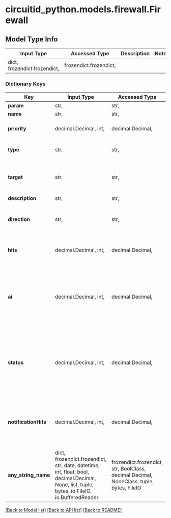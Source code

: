 # circuitid_python.models.firewall.Firewall

## Model Type Info
Input Type | Accessed Type | Description | Notes
------------ | ------------- | ------------- | -------------
dict, frozendict.frozendict,  | frozendict.frozendict,  |  | 

### Dictionary Keys
Key | Input Type | Accessed Type | Description | Notes
------------ | ------------- | ------------- | ------------- | -------------
**param** | str,  | str,  |  | 
**name** | str,  | str,  |  | 
**priority** | decimal.Decimal, int,  | decimal.Decimal,  |  | value must be a 32 bit integer
**type** | str,  | str,  |  | must be one of ["allow", "deny", ] 
**target** | str,  | str,  |  | must be one of ["numbers", "ipaddresses", "sms", ] 
**description** | str,  | str,  |  | [optional] 
**direction** | str,  | str,  |  | [optional] must be one of ["inbound", "outbound", "both", ] 
**hits** | decimal.Decimal, int,  | decimal.Decimal,  |  | [optional] value must be a 32 bit integer
**ai** | decimal.Decimal, int,  | decimal.Decimal,  |  | [optional] must be one of [0, 1, ] if omitted the server will use the default value of 0value must be a 32 bit integer
**status** | decimal.Decimal, int,  | decimal.Decimal,  |  | [optional] must be one of [0, 1, ] if omitted the server will use the default value of 1value must be a 32 bit integer
**notificationHits** | decimal.Decimal, int,  | decimal.Decimal,  |  | [optional] if omitted the server will use the default value of 1value must be a 32 bit integer
**any_string_name** | dict, frozendict.frozendict, str, date, datetime, int, float, bool, decimal.Decimal, None, list, tuple, bytes, io.FileIO, io.BufferedReader | frozendict.frozendict, str, BoolClass, decimal.Decimal, NoneClass, tuple, bytes, FileIO | any string name can be used but the value must be the correct type | [optional]

[[Back to Model list]](../../README.md#documentation-for-models) [[Back to API list]](../../README.md#documentation-for-api-endpoints) [[Back to README]](../../README.md)

